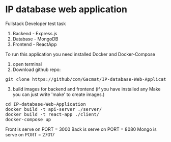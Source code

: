 # IP database web application
Fullstack Developer test task

 1. Backend - Express.js
 2. Database - MongoDB
 3. Frontend - ReactApp

To run this application you need installed Docker and Docker-Compose

1. open terminal
2. Download github repo:
<pre>
git clone https://github/com/Gacmat/IP-database-Web-Application.git
</pre>
3. build images for backend and frontend (if you have installed any Make you can just write 'make' to create images.)
<pre>
cd IP-database-Web-Application
docker build -t api-server ./server/
docker build -t react-app ./client/
docker-compose up
</pre>

Front is serve on PORT = 3000
Back is serve on PORT = 8080
Mongo is serve on PORT = 27017
